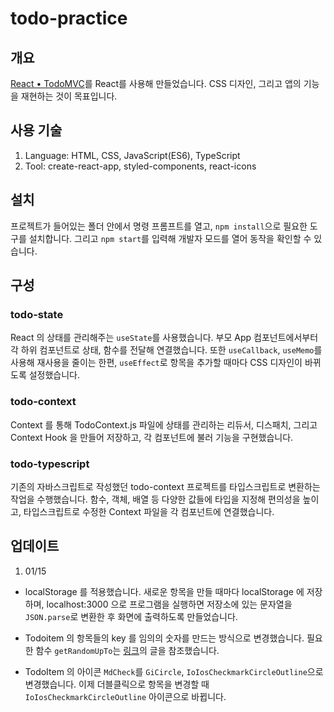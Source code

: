 # todo-practice

## 개요

[React • TodoMVC](http://todomvc.com/examples/react/#/)를 React를 사용해 만들었습니다. CSS 디자인, 그리고 앱의 기능을 재현하는 것이 목표입니다.

## 사용 기술

1. Language: HTML, CSS, JavaScript(ES6), TypeScript
1. Tool: create-react-app, styled-components, react-icons

## 설치

프로젝트가 들어있는 폴더 안에서 명령 프롬프트를 열고, `npm install`으로 필요한 도구를 설치합니다. 그리고 `npm start`를 입력해 개발자 모드를 열어 동작을 확인할 수 있습니다.

## 구성

### todo-state

React 의 상태를 관리해주는 `useState`를 사용했습니다. 부모 App 컴포넌트에서부터 각 하위 컴포넌트로 상태, 함수를 전달해 연결했습니다. 또한 `useCallback`, `useMemo`를 사용해 재사용을 줄이는 한편, `useEffect`로 항목을 추가할 때마다 CSS 디자인이 바뀌도록 설정했습니다.

### todo-context

Context 를 통해 TodoContext.js 파일에 상태를 관리하는 리듀서, 디스패치, 그리고 Context Hook 을 만들어 저장하고, 각 컴포넌트에 불러 기능을 구현했습니다.

### todo-typescript

기존의 자바스크립트로 작성했던 todo-context 프로젝트를 타입스크립트로 변환하는 작업을 수행했습니다. 함수, 객체, 배열 등 다양한 값들에 타입을 지정해 편의성을 높이고, 타입스크립트로 수정한 Context 파일을 각 컴포넌트에 연결했습니다.

## 업데이트

1. 01/15

-   localStorage 를 적용했습니다. 새로운 항목을 만들 때마다 localStorage 에 저장하며, localhost:3000 으로 프로그램을 실행하면 저장소에 있는 문자열을 `JSON.parse`로 변환한 후 화면에 출력하도록 만들었습니다.

-   Todoitem 의 항목들의 key 를 임의의 숫자를 만드는 방식으로 변경했습니다. 필요한 함수 `getRandomUpTo`는 [링크](https://www.codebrainer.com/blog/random-numbers-in-javascript-for-beginners)의 글을 참조했습니다.

-   TodoItem 의 아이콘 `MdCheck`를 `GiCircle`, `IoIosCheckmarkCircleOutline`으로 변경했습니다. 이제 더블클릭으로 항목을 변경할 때 `IoIosCheckmarkCircleOutline` 아이콘으로 바뀝니다.
